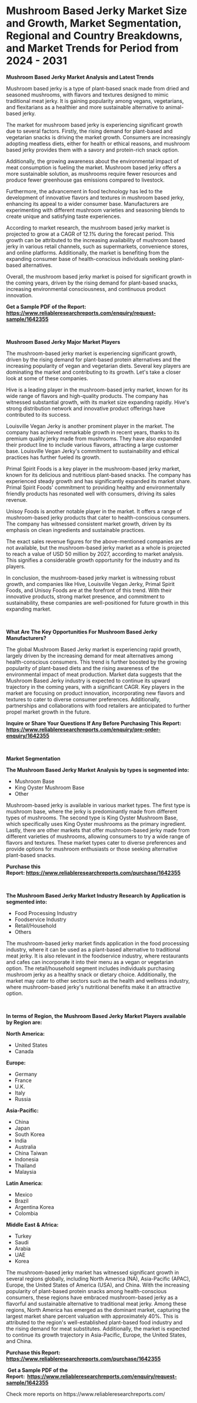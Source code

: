<p><h1>Mushroom Based Jerky Market Size and Growth, Market Segmentation, Regional and Country Breakdowns, and Market Trends for Period from 2024 -  2031</h1></p><p><strong>Mushroom Based Jerky Market Analysis and Latest Trends</strong></p>
<p><p>Mushroom based jerky is a type of plant-based snack made from dried and seasoned mushrooms, with flavors and textures designed to mimic traditional meat jerky. It is gaining popularity among vegans, vegetarians, and flexitarians as a healthier and more sustainable alternative to animal-based jerky.</p><p>The market for mushroom based jerky is experiencing significant growth due to several factors. Firstly, the rising demand for plant-based and vegetarian snacks is driving the market growth. Consumers are increasingly adopting meatless diets, either for health or ethical reasons, and mushroom based jerky provides them with a savory and protein-rich snack option.</p><p>Additionally, the growing awareness about the environmental impact of meat consumption is fueling the market. Mushroom based jerky offers a more sustainable solution, as mushrooms require fewer resources and produce fewer greenhouse gas emissions compared to livestock.</p><p>Furthermore, the advancement in food technology has led to the development of innovative flavors and textures in mushroom based jerky, enhancing its appeal to a wider consumer base. Manufacturers are experimenting with different mushroom varieties and seasoning blends to create unique and satisfying taste experiences.</p><p>According to market research, the mushroom based jerky market is projected to grow at a CAGR of 12.1% during the forecast period. This growth can be attributed to the increasing availability of mushroom based jerky in various retail channels, such as supermarkets, convenience stores, and online platforms. Additionally, the market is benefiting from the expanding consumer base of health-conscious individuals seeking plant-based alternatives.</p><p>Overall, the mushroom based jerky market is poised for significant growth in the coming years, driven by the rising demand for plant-based snacks, increasing environmental consciousness, and continuous product innovation.</p></p>
<p><strong>Get a Sample PDF of the Report:&nbsp; <a href="https://www.reliableresearchreports.com/enquiry/request-sample/1642355">https://www.reliableresearchreports.com/enquiry/request-sample/1642355</a></strong></p>
<p>&nbsp;</p>
<p><strong>Mushroom Based Jerky Major Market Players</strong></p>
<p><p>The mushroom-based jerky market is experiencing significant growth, driven by the rising demand for plant-based protein alternatives and the increasing popularity of vegan and vegetarian diets. Several key players are dominating the market and contributing to its growth. Let's take a closer look at some of these companies.</p><p>Hive is a leading player in the mushroom-based jerky market, known for its wide range of flavors and high-quality products. The company has witnessed substantial growth, with its market size expanding rapidly. Hive's strong distribution network and innovative product offerings have contributed to its success.</p><p>Louisville Vegan Jerky is another prominent player in the market. The company has achieved remarkable growth in recent years, thanks to its premium quality jerky made from mushrooms. They have also expanded their product line to include various flavors, attracting a large customer base. Louisville Vegan Jerky's commitment to sustainability and ethical practices has further fueled its growth.</p><p>Primal Spirit Foods is a key player in the mushroom-based jerky market, known for its delicious and nutritious plant-based snacks. The company has experienced steady growth and has significantly expanded its market share. Primal Spirit Foods' commitment to providing healthy and environmentally friendly products has resonated well with consumers, driving its sales revenue.</p><p>Unisoy Foods is another notable player in the market. It offers a range of mushroom-based jerky products that cater to health-conscious consumers. The company has witnessed consistent market growth, driven by its emphasis on clean ingredients and sustainable practices.</p><p>The exact sales revenue figures for the above-mentioned companies are not available, but the mushroom-based jerky market as a whole is projected to reach a value of USD 50 million by 2027, according to market analysis. This signifies a considerable growth opportunity for the industry and its players.</p><p>In conclusion, the mushroom-based jerky market is witnessing robust growth, and companies like Hive, Louisville Vegan Jerky, Primal Spirit Foods, and Unisoy Foods are at the forefront of this trend. With their innovative products, strong market presence, and commitment to sustainability, these companies are well-positioned for future growth in this expanding market.</p></p>
<p>&nbsp;</p>
<p><strong>What Are The Key Opportunities For Mushroom Based Jerky Manufacturers?</strong></p>
<p><p>The global Mushroom Based Jerky market is experiencing rapid growth, largely driven by the increasing demand for meat alternatives among health-conscious consumers. This trend is further boosted by the growing popularity of plant-based diets and the rising awareness of the environmental impact of meat production. Market data suggests that the Mushroom Based Jerky industry is expected to continue its upward trajectory in the coming years, with a significant CAGR. Key players in the market are focusing on product innovation, incorporating new flavors and textures to cater to diverse consumer preferences. Additionally, partnerships and collaborations with food retailers are anticipated to further propel market growth in the future.</p></p>
<p><strong>Inquire or Share Your Questions If Any Before Purchasing This Report: <a href="https://www.reliableresearchreports.com/enquiry/pre-order-enquiry/1642355">https://www.reliableresearchreports.com/enquiry/pre-order-enquiry/1642355</a></strong></p>
<p>&nbsp;</p>
<p><strong>Market Segmentation</strong></p>
<p><strong>The Mushroom Based Jerky Market Analysis by types is segmented into:</strong></p>
<p><ul><li>Mushroom Base</li><li>King Oyster Mushroom Base</li><li>Other</li></ul></p>
<p><p>Mushroom-based jerky is available in various market types. The first type is mushroom base, where the jerky is predominantly made from different types of mushrooms. The second type is King Oyster Mushroom Base, which specifically uses King Oyster mushrooms as the primary ingredient. Lastly, there are other markets that offer mushroom-based jerky made from different varieties of mushrooms, allowing consumers to try a wide range of flavors and textures. These market types cater to diverse preferences and provide options for mushroom enthusiasts or those seeking alternative plant-based snacks.</p></p>
<p><strong>Purchase this Report:&nbsp;<a href="https://www.reliableresearchreports.com/purchase/1642355">https://www.reliableresearchreports.com/purchase/1642355</a></strong></p>
<p>&nbsp;</p>
<p><strong>The Mushroom Based Jerky Market Industry Research by Application is segmented into:</strong></p>
<p><ul><li>Food Processing Industry</li><li>Foodservice Industry</li><li>Retail/Household</li><li>Others</li></ul></p>
<p><p>The mushroom-based jerky market finds application in the food processing industry, where it can be used as a plant-based alternative to traditional meat jerky. It is also relevant in the foodservice industry, where restaurants and cafes can incorporate it into their menu as a vegan or vegetarian option. The retail/household segment includes individuals purchasing mushroom jerky as a healthy snack or dietary choice. Additionally, the market may cater to other sectors such as the health and wellness industry, where mushroom-based jerky's nutritional benefits make it an attractive option.</p></p>
<p>&nbsp;</p>
<p><strong>In terms of Region, the Mushroom Based Jerky Market Players available by Region are:</strong></p>
<p>
    <p> <strong> North America: </strong>
        <ul>
            <li>United States</li>
            <li>Canada</li>
        </ul>
        </p> 
    <p> <strong> Europe: </strong>
        <ul>
            <li>Germany</li>
            <li>France</li>
            <li>U.K.</li>
            <li>Italy</li>
            <li>Russia</li>
        </ul>
        </p> 
    <p> <strong> Asia-Pacific: </strong>
        <ul>
            <li>China</li>
            <li>Japan</li>
            <li>South Korea</li>
            <li>India</li>
            <li>Australia</li>
            <li>China Taiwan</li>
            <li>Indonesia</li>
            <li>Thailand</li>
            <li>Malaysia</li>
        </ul>
        </p> 
    <p> <strong> Latin America: </strong>
        <ul>
            <li>Mexico</li>
            <li>Brazil</li>
            <li>Argentina Korea</li>
            <li>Colombia</li>
        </ul>
        </p> 
    <p> <strong> Middle East & Africa: </strong>
        <ul>
            <li>Turkey</li>
            <li>Saudi</li>
            <li>Arabia</li>
            <li>UAE</li>
            <li>Korea</li>
        </ul>
    </p>
    </p>
<p><p>The mushroom-based jerky market has witnessed significant growth in several regions globally, including North America (NA), Asia-Pacific (APAC), Europe, the United States of America (USA), and China. With the increasing popularity of plant-based protein snacks among health-conscious consumers, these regions have embraced mushroom-based jerky as a flavorful and sustainable alternative to traditional meat jerky. Among these regions, North America has emerged as the dominant market, capturing the largest market share percent valuation with approximately 40%. This is attributed to the region's well-established plant-based food industry and the rising demand for meat substitutes. Additionally, the market is expected to continue its growth trajectory in Asia-Pacific, Europe, the United States, and China.</p></p>
<p><strong>Purchase this Report: <a href="https://www.reliableresearchreports.com/purchase/1642355">https://www.reliableresearchreports.com/purchase/1642355</a></strong></p>
<p>&nbsp;<strong>Get a Sample PDF of the Report:&nbsp;&nbsp;<a href="https://www.reliableresearchreports.com/enquiry/request-sample/1642355">https://www.reliableresearchreports.com/enquiry/request-sample/1642355</a></strong></p>
<p><strong></strong></p>
<p>Check more reports on https://www.reliableresearchreports.com/</p>